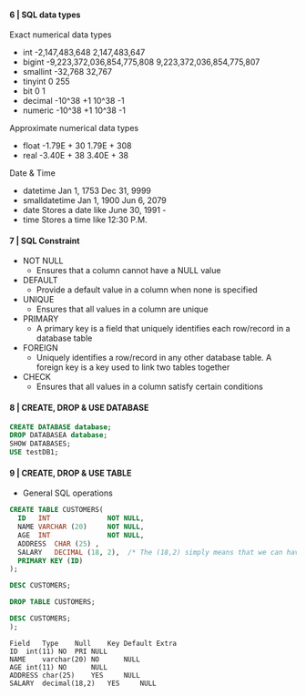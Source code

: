 #### 6 | SQL data types

Exact numerical data types

- int	-2,147,483,648	2,147,483,647
- bigint	-9,223,372,036,854,775,808	9,223,372,036,854,775,807
- smallint	-32,768	32,767
- tinyint	0	255
- bit	0	1
- decimal	-10^38 +1	10^38 -1
- numeric	-10^38 +1	10^38 -1

Approximate numerical data types

- float	-1.79E + 30	1.79E + 308
- real	-3.40E + 38	3.40E + 38

Date & Time

- datetime	Jan 1, 1753	Dec 31, 9999
- smalldatetime	Jan 1, 1900	Jun 6, 2079
- date	Stores a date like June 30, 1991	-
- time	Stores a time like 12:30 P.M.	

#### 7 | SQL Constraint 

- NOT NULL
    - Ensures that a column cannot have a NULL value
- DEFAULT
    - Provide a default value in a column when none is specified
- UNIQUE 
    - Ensures that all values in a column are unique 
- PRIMARY 
    - A primary key is a field that uniquely identifies each row/record in a database table
- FOREIGN 
    - Uniquely identifies a row/record in any other database table. A foreign key is a key used to link two tables together
- CHECK
    - Ensures that all values in a column satisfy certain conditions   

#### 8 | CREATE, DROP & USE DATABASE

```sql
CREATE DATABASE database;
DROP DATABASEA database;
SHOW DATABASES;
USE testDB1; 
```

#### 9 | CREATE, DROP & USE TABLE

- General SQL operations

```sql
CREATE TABLE CUSTOMERS(
  ID   INT              NOT NULL,
  NAME VARCHAR (20)     NOT NULL,
  AGE  INT              NOT NULL,
  ADDRESS  CHAR (25) ,
  SALARY   DECIMAL (18, 2),  /* The (18,2) simply means that we can have 18 digits with 2 of them after decimal point*/
  PRIMARY KEY (ID)
);

DESC CUSTOMERS;

DROP TABLE CUSTOMERS;

DESC CUSTOMERS;
);
```

```
Field	Type	Null	Key	Default	Extra
ID	int(11)	NO	PRI	NULL	
NAME	varchar(20)	NO		NULL	
AGE	int(11)	NO		NULL	
ADDRESS	char(25)	YES		NULL	
SALARY	decimal(18,2)	YES		NULL	
```
